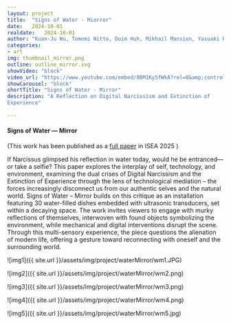 ```yaml
---
layout: project
title:  "Signs of Water - Miorror"
date:   2024-10-01
realdate:   2024-10-01
author: "Kuan-Ju Wu, Tomomi Nitta, Duim Huh, Mikhail Mansion, Yasuaki Kakehi"
categories:
- art
img: thumbnail_mirror.png
outline: outline_mirror.svg
showVideo: "block"
video_url: "https://www.youtube.com/embed/8BM1Ky5fWkA?rel=0&amp;controls=0&amp;showinfo=0"
showCarousel: "block"
shortTitle: "Signs of Water - Mirror"
description: "A Reflection on Digital Narcissism and Extinction of
Experience"

---
```

#### Signs of Water — Mirror ####

(This work has been published as a [full paper](https://drive.google.com/file/d/1usq68YRh5gnrMNGZdsFdTcvIIAjRgHPQ/view?usp=drive_link) in ISEA 2025 )


If Narcissus glimpsed his reflection in water today, would he be entranced—or take a selfie? This paper explores the interplay of self, technology, and environment, examining the dual crises of Digital Narcissism and the Extinction of Experience through the lens of technological mediation – the forces increasingly disconnect us from our authentic selves and the natural world. Signs of Water – Mirror builds on this critique as an installation featuring 30 water-filled dishes embedded with ultrasonic transducers, set within a decaying space. The work invites viewers to engage with murky reflections of themselves, interwoven with found objects symbolizing the environment, while mechanical and digital interventions disrupt the scene. Through this multi-sensory experience, the piece questions the alienation of modern life, offering a gesture toward reconnecting with oneself and the surrounding world.

![img1]({{ site.url }}/assets/img/project/waterMirror/wm1.JPG)


![img2]({{ site.url }}/assets/img/project/waterMirror/wm2.png)


![img3]({{ site.url }}/assets/img/project/waterMirror/wm3.png)


![img4]({{ site.url }}/assets/img/project/waterMirror/wm4.png)


![img5]({{ site.url }}/assets/img/project/waterMirror/wm5.jpg)
